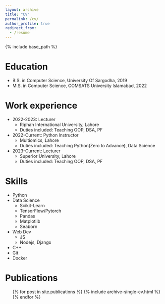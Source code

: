 ```yaml
---
layout: archive
title: "CV"
permalink: /cv/
author_profile: true
redirect_from:
  - /resume
---
```


{% include base_path %}

Education
======
* B.S. in Computer Science, University Of Sargodha, 2019
* M.S. in Computer Science, COMSATS University Islamabad, 2022
<!---* Ph.D in Version Control Theory, GitHub University, 2018 (expected)
-->

Work experience
======
* 2022-2023: Lecturer
  * Riphah International University, Lahore
  * Duties included: Teaching OOP, DSA, PF
* 2022-Current: Python Instructor
  * Multiomics, Lahore
  * Duties included: Teaching Python(Zero to Advance), Data Science
* 2023-Current: Lecturer
  * Superior University, Lahore
  * Duties included: Teaching OOP, DSA, PF
  
Skills
======
* Python
* Data Science
  * Scikit-Learn
  * TensorFlow/Pytorch
  * Pandas
  * Matplotlib
  * Seaborn
* Web Dev
  * JS
  * Nodejs, Django
* C++
* Git
* Docker

Publications
======
  <ul>{% for post in site.publications %}
    {% include archive-single-cv.html %}
  {% endfor %}</ul>

